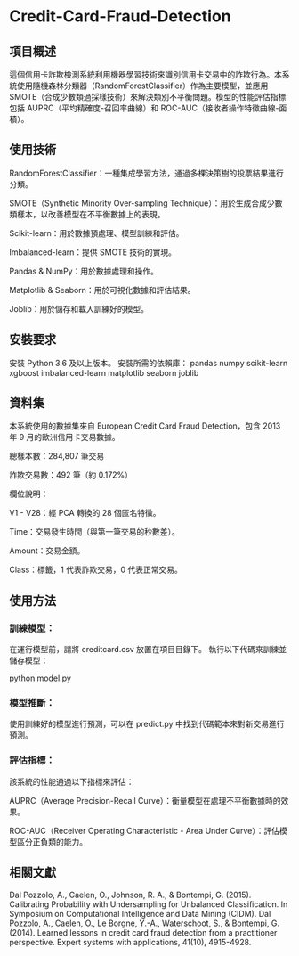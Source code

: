 # Credit-Card-Fraud-Detection
## 項目概述

這個信用卡詐欺檢測系統利用機器學習技術來識別信用卡交易中的詐欺行為。本系統使用隨機森林分類器（RandomForestClassifier）作為主要模型，並應用 SMOTE（合成少數類過採樣技術）來解決類別不平衡問題。模型的性能評估指標包括 AUPRC（平均精確度-召回率曲線）和 ROC-AUC（接收者操作特徵曲線-面積）。

## 使用技術
RandomForestClassifier：一種集成學習方法，通過多棵決策樹的投票結果進行分類。

SMOTE（Synthetic Minority Over-sampling Technique）：用於生成合成少數類樣本，以改善模型在不平衡數據上的表現。

Scikit-learn：用於數據預處理、模型訓練和評估。

Imbalanced-learn：提供 SMOTE 技術的實現。

Pandas & NumPy：用於數據處理和操作。

Matplotlib & Seaborn：用於可視化數據和評估結果。

Joblib：用於儲存和載入訓練好的模型。


## 安裝要求
安裝 Python 3.6 及以上版本。
安裝所需的依賴庫：
pandas numpy scikit-learn xgboost imbalanced-learn matplotlib seaborn joblib

## 資料集
本系統使用的數據集來自 European Credit Card Fraud Detection，包含 2013 年 9 月的歐洲信用卡交易數據。

總樣本數：284,807 筆交易

詐欺交易數：492 筆（約 0.172%）

欄位說明：

V1 - V28：經 PCA 轉換的 28 個匿名特徵。

Time：交易發生時間（與第一筆交易的秒數差）。

Amount：交易金額。

Class：標籤，1 代表詐欺交易，0 代表正常交易。

## 使用方法

### 訓練模型：
在運行模型前，請將 creditcard.csv 放置在項目目錄下。
執行以下代碼來訓練並儲存模型：

python model.py
### 模型推斷：

使用訓練好的模型進行預測，可以在 predict.py 中找到代碼範本來對新交易進行預測。
### 評估指標：

該系統的性能通過以下指標來評估：

AUPRC（Average Precision-Recall Curve）：衡量模型在處理不平衡數據時的效果。

ROC-AUC（Receiver Operating Characteristic - Area Under Curve）：評估模型區分正負類的能力。
## 相關文獻
Dal Pozzolo, A., Caelen, O., Johnson, R. A., & Bontempi, G. (2015). Calibrating Probability with Undersampling for Unbalanced Classification. In Symposium on Computational Intelligence and Data Mining (CIDM).
Dal Pozzolo, A., Caelen, O., Le Borgne, Y.-A., Waterschoot, S., & Bontempi, G. (2014). Learned lessons in credit card fraud detection from a practitioner perspective. Expert systems with applications, 41(10), 4915-4928.
